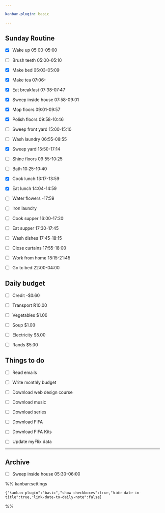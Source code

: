 ```yaml
---

kanban-plugin: basic

---
```


## Sunday Routine

- [x] Wake up 05:00-05:00
- [ ] Brush teeth 05:00-05:10
- [x] Make bed 05:03-05:09
- [x] Make tea 07:06-
- [x] Eat breakfast 07:38-07:47
- [x] Sweep inside house 07:58-09:01
- [x] Mop floors 09:01-09:57
- [x] Polish floors 09:58-10:46
- [ ] Sweep front yard 15:00-15:10
- [ ] Wash laundry 06:55-08:55
- [x] Sweep yard 15:50-17:14
- [ ] Shine floors 09:55-10:25
- [ ] Bath 10:25-10:40
- [x] Cook lunch 13:17-13:59
- [x] Eat lunch 14:04-14:59
- [ ] Water flowers -17:59
- [ ] Iron laundry
- [ ] Cook supper 16:00-17:30
- [ ] Eat supper 17:30-17:45
- [ ] Wash dishes 17:45-18:15
- [ ] Close curtains 17:55-18:00
- [ ] Work from home 18:15-21:45
- [ ] Go to bed 22:00-04:00


## Daily budget

- [ ] Credit -$0.60
- [ ] Transport R10.00
- [ ] Vegetables $1.00
- [ ] Soup $1.00
- [ ] Electricity $5.00
- [ ] Rands $5.00


## Things to do

- [ ] Read emails
- [ ] Write monthly budget
- [ ] Download web design course
- [ ] Download music
- [ ] Download series
- [ ] Download FIFA
- [ ] Download FIFA Kits
- [ ] Update myFlix data


***

## Archive

- [ ] Sweep inside house 05:30-06:00

%% kanban:settings
```
{"kanban-plugin":"basic","show-checkboxes":true,"hide-date-in-title":true,"link-date-to-daily-note":false}
```
%%